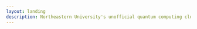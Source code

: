 ```yaml
---
layout: landing
description: Northeastern University's unofficial quantum computing club. 
---
```


[comment]: <> (No experience needed. Heck, you don't even need to go to Northeastern to join.)

[comment]: <> (<a href="/join" class="button">Join</a>)
